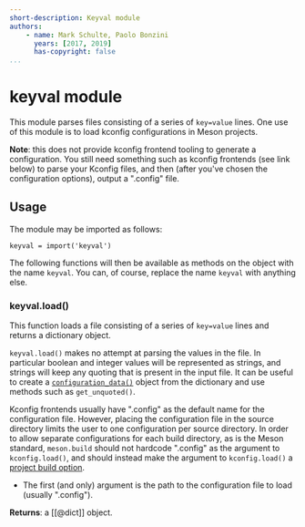 ```yaml
---
short-description: Keyval module
authors:
    - name: Mark Schulte, Paolo Bonzini
      years: [2017, 2019]
      has-copyright: false
...
```


# keyval module

This module parses files consisting of a series of `key=value` lines.
One use of this module is to load kconfig configurations in Meson
projects.

**Note**: this does not provide kconfig frontend tooling to generate a
configuration. You still need something such as kconfig frontends (see
link below) to parse your Kconfig files, and then (after you've chosen
the configuration options), output a ".config" file.

  [kconfig-frontends]: http://ymorin.is-a-geek.org/projects/kconfig-frontends

## Usage

The module may be imported as follows:

``` meson
keyval = import('keyval')
```

The following functions will then be available as methods on the object
with the name `keyval`. You can, of course, replace the name
`keyval` with anything else.

### keyval.load()

This function loads a file consisting of a series of `key=value` lines
and returns a dictionary object.

`keyval.load()` makes no attempt at parsing the values in the file. In
particular boolean and integer values will be represented as strings,
and strings will keep any quoting that is present in the input file.
It can be useful to create a
[`configuration_data()`](#configuration_data) object from the
dictionary and use methods such as `get_unquoted()`.

Kconfig frontends usually have ".config" as the default name for the
configuration file. However, placing the configuration file in the
source directory limits the user to one configuration per source
directory. In order to allow separate configurations for each build
directory, as is the Meson standard, `meson.build` should not hardcode
".config" as the argument to `kconfig.load()`, and should instead make
the argument to `kconfig.load()` a [project build
option](Build-options.md).

* The first (and only) argument is the path to the configuration file to
  load (usually ".config").

**Returns**: a [[@dict]] object.
